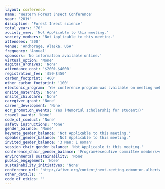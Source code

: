 ```yaml
---
layout: conference 
name: 'Western Forest Insect Conference'
year: '2019'
discipline: 'Forest Insect science'
total_years: '70'
society_name: 'Not Applicable to this meeting.'
society_members: 'Not Applicable to this meeting.'
attendees: '200'
venue: 'Anchorage, Alaska, USA'
frequency: 'Annual'
sponsors: 'No information available online.'
virtual_option: 'None'
digital_archives: 'None'
attendance_cost: '$2000-$4000'
registration_fee: '$50-$450'
carbon_footprint: '400'
other_carbon_footprint: '100'
electonic_program: 'Yes conference program was available on meeting website.'
onsite_maternity: 'None'
onsite_childcare: 'None'
caregiver_grant: 'None'
career_development: 'None'
ecr_promotion_events: 'Yes (Memorial scholarship for students)'
travel_awards: 'None'
code_of_conduct: 'None'
safety_instructions: 'None'
gender_balance: 'None'
keynote_gender_balance: 'Not Applicable to this meeting.'
speaker_gender_balance: 'Not Applicable to this meeting.'
invited_gender_balance: '3 Men: 1 Woman'
session_chair_gender_balance: 'Not Applicable to this meeting.'
conference_chair_gender_balance: 'Program+executive committee members+chairs: 6 Women: 3 Men'
environmental_sustainability: 'None'
public_engagement: 'None'
sustainability_initiatives: 'None'
conference_url: 'http://wfiwc.org/content/next-meeting-edmonton-alberta-canada-april-27-30-2020'
other_details: ''
code_of_ethics: ''
---
```

